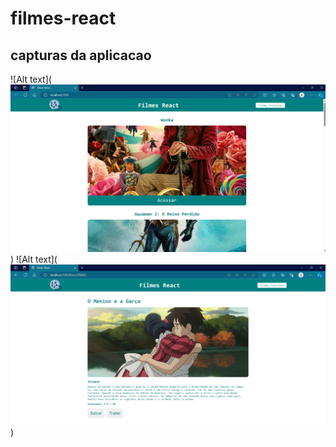# filmes-react


## capturas da aplicacao
![Alt text](![Alt text](image-1.png))
![Alt text](![Alt text](image-2.png))

